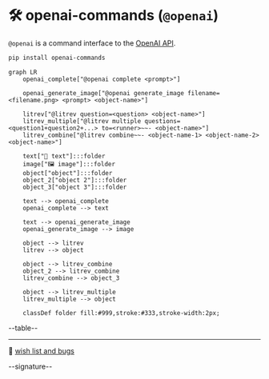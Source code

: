 # 🛠️ openai-commands (`@openai`)

`@openai` is a command interface to the [OpenAI API](https://beta.openai.com/docs/introduction).

```bash
pip install openai-commands
```

```mermaid
graph LR
    openai_complete["@openai complete <prompt>"]

    openai_generate_image["@openai generate_image filename=<filename.png> <prompt> <object-name>"]

    litrev["@litrev question=<question> <object-name>"]
    litrev_multiple["@litrev multiple questions=<question1+question2+...> to=<runner>~~- <object-name>"]
    litrev_combine["@litrev combine~~- <object-name-1> <object-name-2> <object-name>"]

    text["📜 text"]:::folder
    image["🖼️ image"]:::folder
    object["object"]:::folder
    object_2["object 2"]:::folder
    object_3["object 3"]:::folder

    text --> openai_complete
    openai_complete --> text

    text --> openai_generate_image
    openai_generate_image --> image

    object --> litrev
    litrev --> object

    object --> litrev_combine
    object_2 --> litrev_combine
    litrev_combine --> object_3

    object --> litrev_multiple
    litrev_multiple --> object

    classDef folder fill:#999,stroke:#333,stroke-width:2px;
```


--table--

---

🎁 [wish list and bugs](https://github.com/kamangir/openai-commands/issues/13)

--signature--